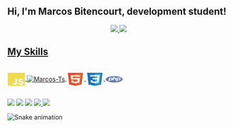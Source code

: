## Hi, I'm Marcos Bitencourt, development student!
<div align="center">
  <a href="https://github.com/marcosbitencourtswt">
  <img height="180em" src="https://github-readme-stats.vercel.app/api?username=marcosbitencourtswt&show_icons=true&theme=dracula&include_all_commits=true&count_private=true"/>
  <img height="180em" src="https://github-readme-stats.vercel.app/api/top-langs/?username=marcosbitencourtswt&layout=compact&langs_count=7&theme=dracula"/>
</div>
  
## My Skills
  <div style="display: inline_block"><br>
  <img align="center" alt="Marcos-Js" height="30" width="40" src="https://raw.githubusercontent.com/devicons/devicon/master/icons/javascript/javascript-plain.svg">
  <img align="center" alt="Marcos-Ts" height="30" width="40" src="https://cdn.jsdelivr.net/gh/devicons/devicon/icons/java/java-original.svg">
  <img align="center" alt="Marcos-HTML" height="30" width="40" src="https://raw.githubusercontent.com/devicons/devicon/master/icons/html5/html5-original.svg">
  <img align="center" alt="Marcos-CSS" height="30" width="40" src="https://raw.githubusercontent.com/devicons/devicon/master/icons/css3/css3-original.svg">
  <img align="center" alt="Marcos-PHP" height="30" width="40" src="https://raw.githubusercontent.com/devicons/devicon/master/icons/php/php-plain.svg">
            
          
</div>
  
  ##
  
<div>
  <a href="https://instagram.com/marcosbitencourtswt" target="_blank"><img src="https://img.shields.io/badge/-Instagram-%23E4405F?style=for-the-badge&logo=instagram&logoColor=white" target="_blank"></a>
  <a href = "mailto:marcosfcbitencourtt@gmail.com"><img src="https://img.shields.io/badge/-Gmail-%23333?style=for-the-badge&logo=gmail&logoColor=white" target="_blank"></a>
  <a href="https://www.linkedin.com/in/marcos-bitencourtt-45875016a" target="_blank"><img src="https://img.shields.io/badge/-LinkedIn-%230077B5?style=for-the-badge&logo=linkedin&logoColor=white" target="_blank"></a> 
   <a href=https://img.shields.io/badge/WhatsApp-5561983164560?style=for-the-badge&logo=whatsapp&logoColor=white><img src=https://img.shields.io/badge/WhatsApp-5561983164560?style=for-the-badge&logo=whatsapp&logoColor=white>
     <a href="https://discord.gg/wagxzStdcR" target="_blank"><img src="https://img.shields.io/badge/Discord-7289DA?style=for-the-badge&logo=discord&logoColor=white" target="_blank"></a> 


 
  ![Snake animation](https://github.com/marcosbitencourtswt/marcosbitencourtswt/blob/output/github-contribution-grid-snake.svg)
  
</div>
